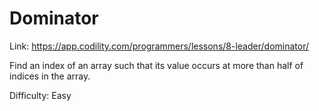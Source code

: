 # Dominator

Link: <https://app.codility.com/programmers/lessons/8-leader/dominator/>

Find an index of an array such that its value occurs at more than half of indices in the array.

Difficulty: Easy
